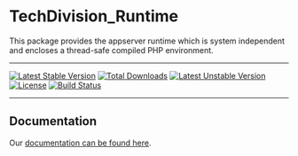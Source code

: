 TechDivision_Runtime
=================
This package  provides the appserver runtime which is system independent and encloses a thread-safe compiled PHP environment.
____________________________________________
[![Latest Stable Version](https://poser.pugx.org/techdivision/runtime/v/stable.png)](https://packagist.org/packages/techdivision/runtime) [![Total Downloads](https://poser.pugx.org/techdivision/runtime/downloads.png)](https://packagist.org/packages/techdivision/runtime) [![Latest Unstable Version](https://poser.pugx.org/techdivision/runtime/v/unstable.png)](https://packagist.org/packages/techdivision/runtime) [![License](https://poser.pugx.org/techdivision/runtime/license.png)](https://packagist.org/packages/techdivision/runtime) [![Build Status](https://travis-ci.org/techdivision/TechDivision_Runtime.png)](https://travis-ci.org/techdivision/TechDivision_Runtime)
____________________________________________

## Documentation
Our [documentation can be found here](<https://github.com/techdivision/TechDivision_AppserverDocumentation/blob/master/docs/components/appserver-core/runtime-environment.md>).
